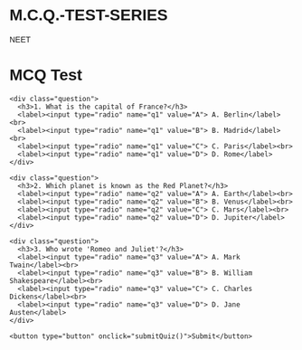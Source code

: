 # M.C.Q.-TEST-SERIES
NEET
<!DOCTYPE html>
<html lang="en">
<head>
  <meta charset="UTF-8">
  <title>MCQ Test</title>
  <style>
    body {
      font-family: Arial, sans-serif;
      padding: 20px;
    }
    .question {
      margin-bottom: 20px;
    }
    .question h3 {
      margin-bottom: 10px;
    }
    button {
      padding: 10px 20px;
      font-size: 16px;
    }
    #result {
      margin-top: 20px;
      font-weight: bold;
      font-size: 18px;
    }
  </style>
</head>
<body>

  <h1>MCQ Test</h1>
  <form id="quizForm">
    
    <div class="question">
      <h3>1. What is the capital of France?</h3>
      <label><input type="radio" name="q1" value="A"> A. Berlin</label><br>
      <label><input type="radio" name="q1" value="B"> B. Madrid</label><br>
      <label><input type="radio" name="q1" value="C"> C. Paris</label><br>
      <label><input type="radio" name="q1" value="D"> D. Rome</label>
    </div>

    <div class="question">
      <h3>2. Which planet is known as the Red Planet?</h3>
      <label><input type="radio" name="q2" value="A"> A. Earth</label><br>
      <label><input type="radio" name="q2" value="B"> B. Venus</label><br>
      <label><input type="radio" name="q2" value="C"> C. Mars</label><br>
      <label><input type="radio" name="q2" value="D"> D. Jupiter</label>
    </div>

    <div class="question">
      <h3>3. Who wrote 'Romeo and Juliet'?</h3>
      <label><input type="radio" name="q3" value="A"> A. Mark Twain</label><br>
      <label><input type="radio" name="q3" value="B"> B. William Shakespeare</label><br>
      <label><input type="radio" name="q3" value="C"> C. Charles Dickens</label><br>
      <label><input type="radio" name="q3" value="D"> D. Jane Austen</label>
    </div>

    <button type="button" onclick="submitQuiz()">Submit</button>
  </form>

  <div id="result"></div>

  <script>
    function submitQuiz() {
      const answers = {
        q1: 'C',
        q2: 'C',
        q3: 'B'
      };
      
      let score = 0;
      let total = Object.keys(answers).length;
      
      for (let q in answers) {
        let selected = document.querySelector(`input[name="${q}"]:checked`);
        if (selected && selected.value === answers[q]) {
          score++;
        }
      }

      document.getElementById('result').innerText =
        `You scored ${score} out of ${total}`;
    }
  </script>

</body>
</html>
